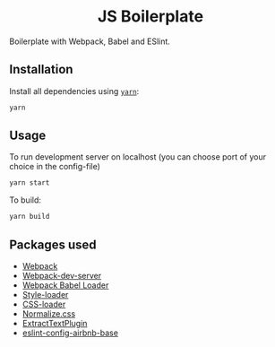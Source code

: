 <h1 align="center">JS Boilerplate</h1>

Boilerplate with Webpack, Babel and ESlint.

## Installation

Install all dependencies using [`yarn`](https://yarnpkg.com/lang/en/):

```bash
yarn
```

## Usage

To run development server on localhost (you can choose port of your choice in the config-file)

```bash
yarn start
```

To build:

```bash
yarn build
```

## Packages used

* [Webpack](https://github.com/webpack/webpack)
* [Webpack-dev-server](https://github.com/webpack/webpack-dev-server)
* [Webpack Babel Loader](https://github.com/babel/babel-loader)
* [Style-loader](https://github.com/webpack-contrib/style-loader)
* [CSS-loader](https://github.com/webpack-contrib/css-loader)
* [Normalize.css](https://necolas.github.io/normalize.css/)
* [ExtractTextPlugin](https://github.com/webpack-contrib/extract-text-webpack-plugin)
* [eslint-config-airbnb-base](https://github.com/airbnb/javascript/tree/master/packages/eslint-config-airbnb-base)